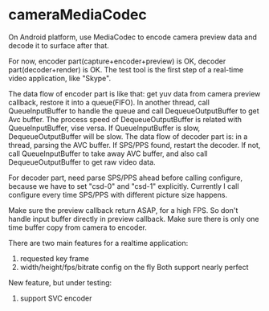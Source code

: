 cameraMediaCodec
================

On Android platform, use MediaCodec to encode camera preview data and decode it to surface after that.


For now, encoder part(capture+encoder+preview) is OK, decoder part(decoder+render) is OK. The test tool is the first step of a real-time video application, like "Skype".

The data flow of encoder part is like that: get yuv data from camera preview callback, restore it into a queue(FIFO). In another thread, call QueueInputBuffer to handle the queue and call DequeueOutputBuffer to get Avc buffer. The process speed of DequeueOutputBuffer is related with QueueInputBuffer, vise versa. If QueueInputBuffer is slow, DequeueOutputBuffer will be slow.
The data flow of decoder part is: in a thread, parsing the AVC buffer. If SPS/PPS found, restart the decoder. If not, call QueueInputBuffer to take away AVC buffer, and also call DequeueOutputBuffer to get raw video data. 

For decoder part, need parse SPS/PPS ahead before calling configure, because we have to set "csd-0" and "csd-1" explicitly. Currently I call configure every time SPS/PPS with different picture size happens.

Make sure the preview callback return ASAP, for a high FPS. So don't handle input buffer directly in preview callback.
Make sure there is only one time buffer copy from camera to encoder.

There are two main features for a realtime application:
1. requested key frame
2. width/height/fps/bitrate config on the fly
Both support nearly perfect


New feature, but under testing:
1. support SVC encoder
